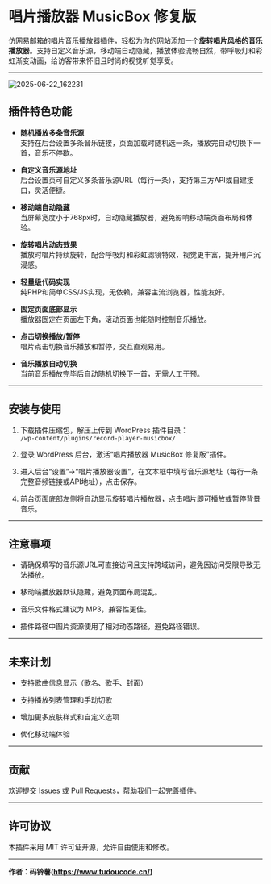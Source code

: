 # 唱片播放器 MusicBox 修复版

仿网易邮箱的唱片音乐播放器插件，轻松为你的网站添加一个**旋转唱片风格的音乐播放器**。支持自定义音乐源，移动端自动隐藏，播放体验流畅自然，带呼吸灯和彩虹渐变动画，给访客带来怀旧且时尚的视觉听觉享受。

---

![2025-06-22_162231](https://github.com/user-attachments/assets/b22b6310-139f-48a5-b801-27808e859c92)


## 插件特色功能

- **随机播放多条音乐源**  
  支持在后台设置多条音乐链接，页面加载时随机选一条，播放完自动切换下一首，音乐不停歇。

- **自定义音乐源地址**  
  后台设置页可自定义多条音乐源URL（每行一条），支持第三方API或自建接口，灵活便捷。

- **移动端自动隐藏**  
  当屏幕宽度小于768px时，自动隐藏播放器，避免影响移动端页面布局和体验。

- **旋转唱片动态效果**  
  播放时唱片持续旋转，配合呼吸灯和彩虹滤镜特效，视觉更丰富，提升用户沉浸感。

- **轻量级代码实现**  
  纯PHP和简单CSS/JS实现，无依赖，兼容主流浏览器，性能友好。

- **固定页面底部显示**  
  播放器固定在页面左下角，滚动页面也能随时控制音乐播放。

- **点击切换播放/暂停**  
  唱片点击切换音乐播放和暂停，交互直观易用。

- **音乐播放自动切换**  
  当前音乐播放完毕后自动随机切换下一首，无需人工干预。

---

## 安装与使用

1. 下载插件压缩包，解压上传到 WordPress 插件目录：  
   `/wp-content/plugins/record-player-musicbox/`

2. 登录 WordPress 后台，激活“唱片播放器 MusicBox 修复版”插件。

3. 进入后台“设置”->“唱片播放器设置”，在文本框中填写音乐源地址（每行一条完整音频链接或API地址），点击保存。

4. 前台页面底部左侧将自动显示旋转唱片播放器，点击唱片即可播放或暂停背景音乐。

---

## 注意事项

- 请确保填写的音乐源URL可直接访问且支持跨域访问，避免因访问受限导致无法播放。

- 移动端播放器默认隐藏，避免页面布局混乱。

- 音乐文件格式建议为 MP3，兼容性更佳。

- 插件路径中图片资源使用了相对动态路径，避免路径错误。

---

## 未来计划

- 支持歌曲信息显示（歌名、歌手、封面）

- 支持播放列表管理和手动切歌

- 增加更多皮肤样式和自定义选项

- 优化移动端体验

---

## 贡献

欢迎提交 Issues 或 Pull Requests，帮助我们一起完善插件。

---

## 许可协议

本插件采用 MIT 许可证开源，允许自由使用和修改。

---

**作者：码铃薯(https://www.tudoucode.cn/)**

